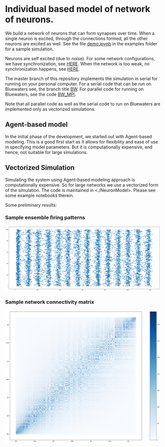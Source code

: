 # Individual based model of network of neurons.

We build a network of neurons that can form synapses over time. When a single neuron is excited, through the connections formed, all the other neurons are excited as well. See the file [demo.ipynb](https://github.com/sahandha/NeuroNet/blob/master/examples/demo.ipynb) in the examples folder for a sample simulation.

Neurons are self excited (due to noise). For some network configurations, we have synchronization, see [HERE](https://github.com/sahandha/NeuroNet/blob/master/NeuronModel/Demo-Copy2.ipynb). When the network is too weak, no synchronization happens, see [HERE](https://github.com/sahandha/NeuroNet/blob/master/NeuronModel/Demo-Copy3.ipynb).

The master branch of this repository implements the simulation in serial for running on your personal computer. For a serial code that can be run on Bluewaters see, the branch title [BW](https://github.com/sahandha/NeuroNet/tree/BW). For parallel code for running on Bluewaters, see the code [BW_MPI](https://github.com/sahandha/NeuroNet/tree/BW_MPI).

Note that all parallel code as well as the serial code to run on Bluewaters are implemented only as vectorized simulations.

## Agent-based model

In the initial phase of the development, we started out with Agent-based modeling. This is a good first start as it allows for flexibility and ease of use in specifying model parameters. But it is computationally expensive, and hence, not suitable for large simulations.

## Vectorized Simulation

Simulating the system using Agent-based modeling approach is computationally expensive. So for large networks we use a vectorized form of the simulation. The code is maintained in <./NeuronModel>. Please see some example notebooks therein.

Some preliminary results:

### Sample ensemble firing patterns

![Adjacency matrix](./Images/TimeFrequency.png)

### Sample network connectivity matrix

![Adjacency matrix](./Images/AdjacencyMatrix.png)
